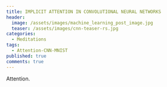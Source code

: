 ```yaml
---
title: IMPLICIT ATTENTION IN CONVOLUTIONAL NEURAL NETWORKS
header:
  image: /assets/images/machine_learning_post_image.jpg
  teaser: /assets/images/cnn-teaser-rs.jpg
categories:
  - Meditations
tags:
  - Attention-CNN-MNIST
published: true
comments: true
---
```


Attention.
